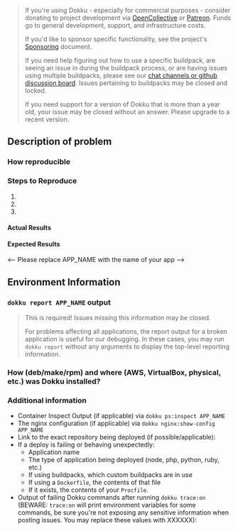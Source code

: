 > If you're using Dokku - especially for commercial purposes - consider donating to project development via [OpenCollective](https://opencollective.com/dokku) or [Patreon](https://www.patreon.com/dokku). Funds go to general development, support, and infrastructure costs.
>
> If you'd like to sponsor specific functionality, see the project's [Sponsoring](https://github.com/dokku/.github/blob/master/SPONSORING.md) document.
>
> If you need help figuring out how to use a specific buildpack, are seeing an issue in during the buildpack process, or are having issues using multiple buildpacks, please see our [chat channels or github discussion board](https://dokku.com/docs/getting-started/where-to-get-help/#monitored-locations). Issues pertaining to buildpacks may be closed and locked.
>
> If you need support for a version of Dokku that is more than a year old, your issue may be closed without an answer. Please upgrade to a recent version.

## Description of problem

### How reproducible

### Steps to Reproduce

1.
2.
3.

#### Actual Results

#### Expected Results

<-- Please replace APP_NAME with the name of your app -->

## Environment Information

### `dokku report APP_NAME` output

> This is required! Issues missing this information may be closed.
>
> For problems affecting all applications, the report output for a broken application is useful for our debugging.
> In these cases, you may run `dokku report` without any arguments to display the top-level reporting information.

### How (deb/make/rpm) and where (AWS, VirtualBox, physical, etc.) was Dokku installed?

### Additional information

- Container Inspect Output (if applicable) via `dokku ps:inspect APP_NAME`
- The nginx configuration (if applicable) via `dokku nginx:show-config APP_NAME`
- Link to the exact repository being deployed (if possible/applicable):
- If a deploy is failing or behaving unexpectedly:
  - Application name
  - The type of application being deployed (node, php, python, ruby, etc.)
  - If using buildpacks, which custom buildpacks are in use
  - If using a `Dockerfile`, the contents of that file
  - If it exists, the contents of your `Procfile`.
- Output of failing Dokku commands after running `dokku trace:on`
  (BEWARE: `trace:on` will print environment variables for some commands, be sure you're not exposing any sensitive information when posting issues. You may replace these values with XXXXXX):
